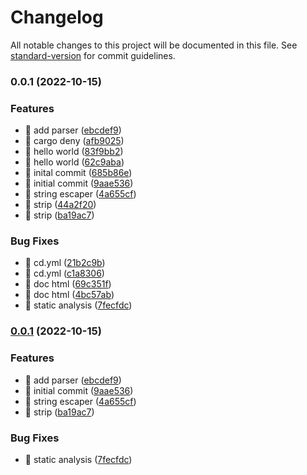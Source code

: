 # Changelog

All notable changes to this project will be documented in this file. See [standard-version](https://github.com/conventional-changelog/standard-version) for commit guidelines.

### 0.0.1 (2022-10-15)


### Features

* 🎸 add parser ([ebcdef9](https://github.com/Torimune29/cli-tools/commit/ebcdef993cc3102d39c4c0f37965f082ab6838e2))
* 🎸 cargo deny ([afb9025](https://github.com/Torimune29/cli-tools/commit/afb9025379cf73f764ac39d363f0414857fdc71f))
* 🎸 hello world ([83f9bb2](https://github.com/Torimune29/cli-tools/commit/83f9bb2a4cb2706537af88d7d732ab9a055ec6f2))
* 🎸 hello world ([62c9aba](https://github.com/Torimune29/cli-tools/commit/62c9aba851889a6f477f10102eb183bf702db489))
* 🎸 inital commit ([685b86e](https://github.com/Torimune29/cli-tools/commit/685b86eaa85727800d0b5b2728f15a75eb3af986))
* 🎸 initial commit ([9aae536](https://github.com/Torimune29/cli-tools/commit/9aae536315daf6156055f350a1b253c6e8aac800))
* 🎸 string escaper ([4a655cf](https://github.com/Torimune29/cli-tools/commit/4a655cf4a8ab319bdeddb1f13f4ad27ce31dfe51))
* 🎸 strip ([44a2f20](https://github.com/Torimune29/cli-tools/commit/44a2f20f7e19eed1b7be3fe5dc5a3f9b8e5ea02e))
* 🎸 strip ([ba19ac7](https://github.com/Torimune29/cli-tools/commit/ba19ac74d074d9e3dad5b11689f5fa38511a3751))


### Bug Fixes

* 🐛 cd.yml ([21b2c9b](https://github.com/Torimune29/cli-tools/commit/21b2c9b8b4dd299b66685d34583267d2ba4c4159))
* 🐛 cd.yml ([c1a8306](https://github.com/Torimune29/cli-tools/commit/c1a830655c0296776aad165b4f5d7dd493cff853))
* 🐛 doc html ([69c351f](https://github.com/Torimune29/cli-tools/commit/69c351f1266cc8eb3b6a9c27ef67529c5d15b389))
* 🐛 doc html ([4bc57ab](https://github.com/Torimune29/cli-tools/commit/4bc57ab09843fb0887b47214b38bbe348c338cb4))
* 🐛 static analysis ([7fecfdc](https://github.com/Torimune29/cli-tools/commit/7fecfdce2a134d07d91ee5bdc09031cb03b6bdf4))

### [0.0.1](https://github.com/Torimune29/cli-tools/compare/v0.0.4...v0.0.1) (2022-10-15)


### Features

* 🎸 add parser ([ebcdef9](https://github.com/Torimune29/cli-tools/commit/ebcdef993cc3102d39c4c0f37965f082ab6838e2))
* 🎸 initial commit ([9aae536](https://github.com/Torimune29/cli-tools/commit/9aae536315daf6156055f350a1b253c6e8aac800))
* 🎸 string escaper ([4a655cf](https://github.com/Torimune29/cli-tools/commit/4a655cf4a8ab319bdeddb1f13f4ad27ce31dfe51))
* 🎸 strip ([ba19ac7](https://github.com/Torimune29/cli-tools/commit/ba19ac74d074d9e3dad5b11689f5fa38511a3751))


### Bug Fixes

* 🐛 static analysis ([7fecfdc](https://github.com/Torimune29/cli-tools/commit/7fecfdce2a134d07d91ee5bdc09031cb03b6bdf4))
